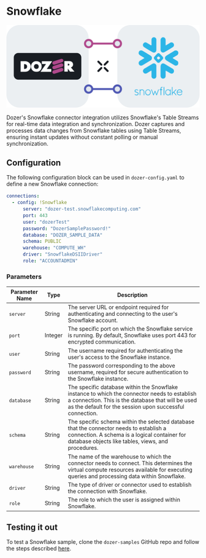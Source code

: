 # Snowflake

![](snowflake.png)

Dozer's Snowflake connector integration utilizes Snowflake's Table Streams for real-time data integration and synchronization. Dozer captures and processes data changes from Snowflake tables using Table Streams, ensuring instant updates without constant polling or manual synchronization.

## Configuration
The following configuration block can be used in `dozer-config.yaml` to define a new Snowflake connection:

```yaml
connections:
  - config: !Snowflake
      server: "dozer-test.snowflakecomputing.com"
      port: 443
      user: "dozerTest"
      password: "DozerSamplePassword!"
      database: "DOZER_SAMPLE_DATA"
      schema: PUBLIC
      warehouse: "COMPUTE_WH"
      driver: "SnowflakeDSIIDriver"
      role: "ACCOUNTADMIN"
```

### Parameters

| **Parameter Name** | **Type** | **Description** | 
|--------------------|----------|-----------------|
| `server` | String | The server URL or endpoint required for authenticating and connecting to the user's Snowflake account. |
| `port` | Integer | The specific port on which the Snowflake service is running. By default, Snowflake uses port 443 for encrypted communication. |
| `user` | String | The username required for authenticating the user's access to the Snowflake instance. |
| `password` | String | The password corresponding to the above username, required for secure authentication to the Snowflake instance. |
| `database` | String | The specific database within the Snowflake instance to which the connector needs to establish a connection. This is the database that will be used as the default for the session upon successful connection. |
| `schema` | String | The specific schema within the selected database that the connector needs to establish a connection. A schema is a logical container for database objects like tables, views, and procedures. |
| `warehouse` | String | The name of the warehouse to which the connector needs to connect. This determines the virtual compute resources available for executing queries and processing data within Snowflake. |
| `driver` | String | The type of driver or connector used to establish the connection with Snowflake. |
| `role` | String | The role to which the user is assigned within Snowflake. |


## Testing it out

To test a Snowflake sample, clone the `dozer-samples` GitHub repo and follow the steps described [here](https://github.com/getdozer/dozer-samples/tree/main/connectors/snowflake).